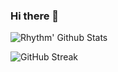 ### Hi there 👋

<!--
**rhythmbhandari/rhythmbhandari** is a ✨ _special_ ✨ repository because its `README.md` (this file) appears on your GitHub profile.

Here are some ideas to get you started:

- 🔭 I’m currently working on ...
- 🌱 I’m currently learning ...
- 👯 I’m looking to collaborate on ...
- 🤔 I’m looking for help with ...
- 💬 Ask me about ...
- 📫 How to reach me: ...
- 😄 Pronouns: ...
- ⚡ Fun fact: ...
-->



![Rhythm' Github Stats](https://github-readme-stats.vercel.app/api?username=rhythmbhandari&hide=contribs,prs&show_icons=true&bg_color=0d1116&title_color=ce09ec&text_color=a4aacb&icon_color=007ec6)

![GitHub Streak](https://github-readme-streak-stats.herokuapp.com/?user=rhythmbhandari&theme=dark&count_private=true&bg_color=0d1116&title_color=ce09ec&text_color=a4aacb&icon_color=007ec6)
